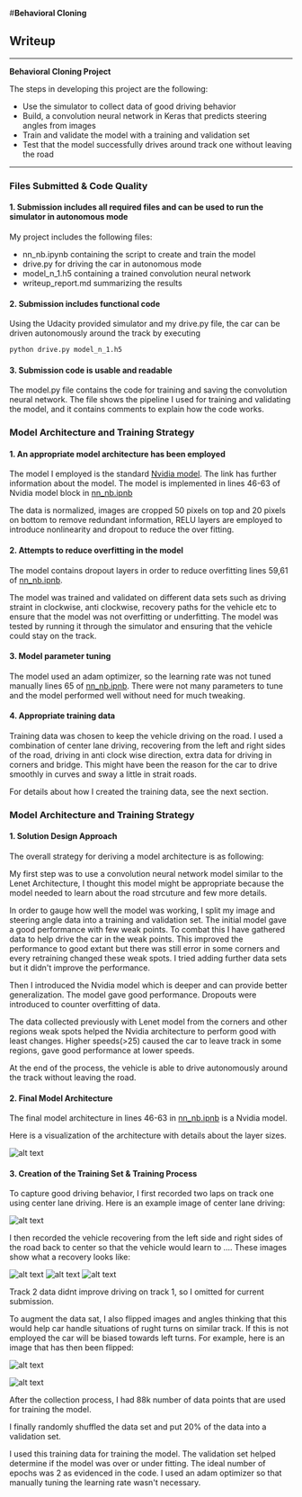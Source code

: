 #**Behavioral Cloning** 

## Writeup

---

**Behavioral Cloning Project**

The steps in developing this project are the following:
* Use the simulator to collect data of good driving behavior
* Build, a convolution neural network in Keras that predicts steering angles from images
* Train and validate the model with a training and validation set
* Test that the model successfully drives around track one without leaving the road


[//]: # (Image References)

[image1]: ./data_i/model.png "Model Visualization"
[image2]: ./data_i/c1.jpg "Center Image"
[image3]: ./data_i/r1.jpg "Recovery Image"
[image4]: ./data_i/r2.jpg "Recovery Image"
[image5]: ./data_i/r3.jpg "Recovery Image"
[image6]: ./data_i/n1.jpg "Normal Image"
[image7]: ./data_i/f1.png "Flipped Image"


---
### Files Submitted & Code Quality

#### 1. Submission includes all required files and can be used to run the simulator in autonomous mode

My project includes the following files:
* nn_nb.ipynb containing the script to create and train the model
* drive.py for driving the car in autonomous mode
* model_n_1.h5 containing a trained convolution neural network 
* writeup_report.md summarizing the results

#### 2. Submission includes functional code
Using the Udacity provided simulator and my drive.py file, the car can be driven autonomously around the track by executing 

```sh
python drive.py model_n_1.h5
```

#### 3. Submission code is usable and readable

The model.py file contains the code for training and saving the convolution neural network. The file shows the pipeline I used for training and validating the model, and it contains comments to explain how the code works.

### Model Architecture and Training Strategy

#### 1. An appropriate model architecture has been employed

The model I employed is the standard [Nvidia model](http://images.nvidia.com/content/tegra/automotive/images/2016/solutions/pdf/end-to-end-dl-using-px.pdf). The link has further information about the model. The model is implemented in lines 46-63 of Nvidia model block in [nn_nb.ipnb](https://github.com/pkorivi/behavioral_cloning/blob/master/nn_nb.ipynb)

The data is normalized, images are cropped 50 pixels on top and 20 pixels on bottom to remove redundant information, RELU layers are employed to introduce nonlinearity and dropout to reduce the over fitting.

#### 2. Attempts to reduce overfitting in the model

The model contains dropout layers in order to reduce overfitting lines 59,61 of [nn_nb.ipnb](https://github.com/pkorivi/behavioral_cloning/blob/master/nn_nb.ipynb).

The model was trained and validated on different data sets such as driving straint in clockwise, anti clockwise, recovery paths for the vehicle etc to ensure that the model was not overfitting or underfitting. The model was tested by running it through the simulator and ensuring that the vehicle could stay on the track.

#### 3. Model parameter tuning

The model used an adam optimizer, so the learning rate was not tuned manually lines 65 of [nn_nb.ipnb](https://github.com/pkorivi/behavioral_cloning/blob/master/nn_nb.ipynb).
There were not many parameters to tune and the model performed well without need for much tweaking.

#### 4. Appropriate training data

Training data was chosen to keep the vehicle driving on the road. I used a combination of center lane driving, recovering from the left and right sides of the road, driving in anti clock wise direction, extra data for driving in corners and bridge. This might have been the reason for the car to drive smoothly in curves and sway a little in strait roads.

For details about how I created the training data, see the next section. 

### Model Architecture and Training Strategy

#### 1. Solution Design Approach

The overall strategy for deriving a model architecture is as following:

My first step was to use a convolution neural network model similar to the Lenet Architecture, I thought this model might be appropriate because the model needed to learn about the road strcuture and few more details. 

In order to gauge how well the model was working, I split my image and steering angle data into a training and validation set. The initial model gave a good performance with few weak points. To combat this I have gathered data to help drive the car in the weak points. This improved the performance to good extant but there was still error in some corners and every retraining changed these weak spots. I tried adding further data sets but it didn't improve the performance. 

Then I introduced the Nvidia model which is deeper and can provide better generalization. The model gave good performance. Dropouts were introduced to counter overfitting of data.

The data collected previously with Lenet model from the corners and other regions weak spots helped the Nvidia architecture to perform good with least changes. Higher speeds(>25) caused the car to leave track in some regions, gave good performance at lower speeds.

At the end of the process, the vehicle is able to drive autonomously around the track without leaving the road.


#### 2. Final Model Architecture

The final model architecture in lines 46-63 in [nn_nb.ipnb](https://github.com/pkorivi/behavioral_cloning/blob/master/nn_nb.ipynb) is a Nvidia model.

Here is a visualization of the architecture with details about the layer sizes.

![alt text][image1]

#### 3. Creation of the Training Set & Training Process

To capture good driving behavior, I first recorded two laps on track one using center lane driving. Here is an example image of center lane driving:

![alt text][image2]

I then recorded the vehicle recovering from the left side and right sides of the road back to center so that the vehicle would learn to .... These images show what a recovery looks like:

![alt text][image3]
![alt text][image4]
![alt text][image5]

Track 2 data didnt improve driving on track 1, so I omitted for current submission. 

To augment the data sat, I also flipped images and angles thinking that this would help car handle situations of rught turns on similar track. If this is not employed the car will be biased towards left turns. For example, here is an image that has then been flipped:

![alt text][image6]

![alt text][image7]


After the collection process, I had 88k number of data points that are used for training the model.

I finally randomly shuffled the data set and put 20% of the data into a validation set. 

I used this training data for training the model. The validation set helped determine if the model was over or under fitting. The ideal number of epochs was 2 as evidenced in the code. I used an adam optimizer so that manually tuning the learning rate wasn't necessary.
